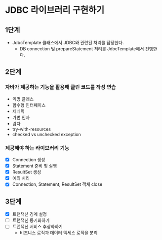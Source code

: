 # JDBC 라이브러리 구현하기

## 1단계
- JdbcTemplate 클래스에서 JDBC와 관련된 처리를 담당한다.
  - DB connection 및 prepareStatement 처리를 JdbcTemplate에서 진행한다.

## 2단계

### 자바가 제공하는 기능을 활용해 클린 코드를 작성 연습
- 익명 클래스
- 함수형 인터페이스
- 제네릭
- 가변 인자
- 람다
- try-with-resources
- checked vs unchecked exception

### 제공해야 하는 라이브러리 기능
  - [X] Connection 생성
  - [X] Statement 준비 및 실행
  - [X] ResultSet 생성
  - [X] 예외 처리
  - [X] Connection, Statement, ResultSet 객체 close

## 3단계
- [X] 트랜잭션 경계 설정
- [ ] 트랜잭션 동기화하기 
- [ ] 트랜잭션 서비스 추상화하기
  - 비즈니스 로직과 데이터 액세스 로직을 분리 